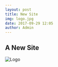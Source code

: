 ```yaml
---
layout: post
title: New Site
img: logo.jpg
date: 2017-09-29 12:05
author: Admin
---
```

## A New Site

![Logo]({{site.baseurl}}//_posts/logo.jpg)

